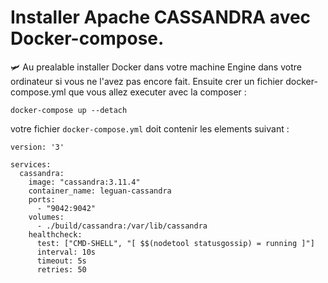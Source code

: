 # Installer Apache CASSANDRA avec Docker-compose.

🛩️ Au prealable installer Docker dans votre machine Engine dans votre ordinateur si vous ne l'avez pas encore fait.
Ensuite  crer un fichier docker-compose.yml que vous allez executer avec la composer :

``` 
docker-compose up --detach

```

votre fichier `docker-compose.yml` doit contenir les elements suivant :

```
version: '3'

services:
  cassandra:
    image: "cassandra:3.11.4"
    container_name: leguan-cassandra
    ports:
      - "9042:9042"
    volumes:
      - ./build/cassandra:/var/lib/cassandra
    healthcheck:
      test: ["CMD-SHELL", "[ $$(nodetool statusgossip) = running ]"]
      interval: 10s
      timeout: 5s
      retries: 50
      
```

